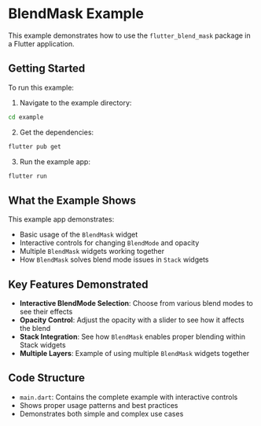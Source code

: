 # BlendMask Example

This example demonstrates how to use the `flutter_blend_mask` package in a Flutter application.

## Getting Started

To run this example:

1. Navigate to the example directory:
```bash
cd example
```

2. Get the dependencies:
```bash
flutter pub get
```

3. Run the example app:
```bash
flutter run
```

## What the Example Shows

This example app demonstrates:

- Basic usage of the `BlendMask` widget
- Interactive controls for changing `BlendMode` and opacity
- Multiple `BlendMask` widgets working together
- How `BlendMask` solves blend mode issues in `Stack` widgets

## Key Features Demonstrated

- **Interactive BlendMode Selection**: Choose from various blend modes to see their effects
- **Opacity Control**: Adjust the opacity with a slider to see how it affects the blend
- **Stack Integration**: See how `BlendMask` enables proper blending within Stack widgets
- **Multiple Layers**: Example of using multiple `BlendMask` widgets together

## Code Structure

- `main.dart`: Contains the complete example with interactive controls
- Shows proper usage patterns and best practices
- Demonstrates both simple and complex use cases